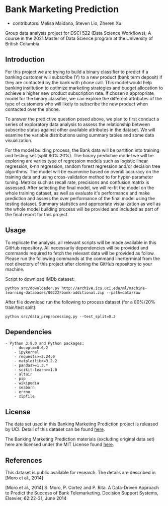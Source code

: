 # Bank Marketing Prediction

  - contributors: Melisa Maidana, Steven Lio, Zheren Xu
	
Group data analysis project for DSCI 522 (Data Science Workflows); 
A course in the 2021 Master of Data Science program at the University of 
British Columbia.

## Introduction

For this project we are trying to build a binary classifier to predict if a 
banking customer will subscribe (Y) to a new product (bank term deposit) if 
they are contacted by the bank with phone call. This model would help banking 
institution to optimize marketing strategies and budget allocation to achieve 
a higher new product subscription rate. If chosen a appropriate model for the 
binary classifier, we can explore the different attributes of the type of 
customers who will likely to subscribe the new product when contacted over the 
phone. 

To answer the predictive question posed above, we plan to first conduct a 
series of exploratory data analysis to assess the relationship between subscribe
status against other available attributes in the dataset. We will examine the 
variable distributions using summary tables and some data visualization. 

For the model building process, the Bank data will be partition into training and 
testing set (split 80%:20%). The binary predictive model we will be exploring are 
varies type of regression models such as logistic linear regression, k-nn regression, 
random forest regression and/or decision tree algorithms. The model will be exammine 
based on overall accuracy on the training data and using cross-validation method to
for hyper-parameter tuning. Metrics such as recall rate, precisions and confusion 
matrix is assessed. After selecting the final model, we will re-fit the model on the 
whole training dataset, as well as evaluate it's performance and make prediction and
assess the over performance of the final model using the testing dataset. Summary 
statistics and appropriate visualization as well as the whole model building process 
will be provided and included as part of the final report for this project.

## Usage

To replicate the analysis, all relevant scripts will be made available in this 
GitHub repository. All necessarily dependencies will be provided and commands
required to fetch the relevant data will be provided as follow. Please run 
the following commands at the command line/terminal from the root directory of 
this project after cloning the GitHub repository to your machine.

Script to download IMDb dataset:

    python src/downloader.py http://archive.ics.uci.edu/ml/machine-learning-databases/00222/bank-additional.zip --path=data/raw
	
After file download run the following to process dataset (for a 80%/20% train/test split):

    python src/data_preprocessing.py --test_split=0.2

## Dependencies
	
	- Python 3.9.0 and Python packages:
		- docopt==0.6.2
		- ipykernel
		- requests>=2.24.0
		- matplotlib>=3.2.2
		- pandas>=1.3.*
		- scikit-learn>=1.0
		- altair
		- pip
		- wikipedia
		- seaborn
		- errno
		- zipfile

## License

The data set used in this Banking Marketing Prediction project is released by UCI. 
Detail of this dataset can be found [here](http://archive.ics.uci.edu/ml/datasets/Bank+Marketing). 

The Banking Marketing Prediction materials (excluding original data set) here are licensed
under the MIT License found [here](https://github.com/stevenlio88/IMDB_Rating_Prediction/blob/main/LICENSE).

## References

This dataset is public available for research. The details are described in [Moro et al., 2014]

[Moro et al., 2014] S. Moro, P. Cortez and P. Rita. A Data-Driven Approach to Predict the Success of Bank Telemarketing. Decision Support Systems, Elsevier, 62:22-31, June 2014
